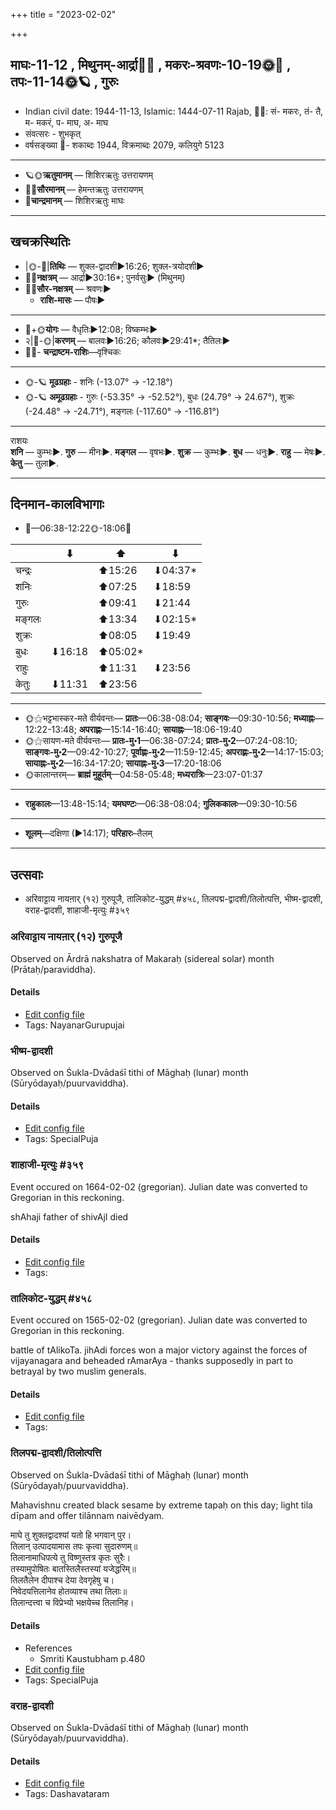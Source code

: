 +++
title = "2023-02-02"

+++
## माघः-11-12  ,  मिथुनम्-आर्द्रा🌛🌌  ,  मकरः-श्रवणः-10-19🌞🌌  ,  तपः-11-14🌞🪐  ,  गुरुः
- Indian civil date: 1944-11-13, Islamic: 1444-07-11 Rajab, 🌌🌞: सं- मकरः, तं- तै, म- मकरं, प- माघ, अ- माघ
- संवत्सरः - शुभकृत्
- वर्षसङ्ख्या 🌛- शकाब्दः 1944, विक्रमाब्दः 2079, कलियुगे 5123
___________________
- 🪐🌞**ऋतुमानम्** — शिशिरऋतुः उत्तरायणम्
- 🌌🌞**सौरमानम्** — हेमन्तऋतुः उत्तरायणम्
- 🌛**चान्द्रमानम्** — शिशिरऋतुः माघः
___________________


## खचक्रस्थितिः
- |🌞-🌛|**तिथिः** — शुक्ल-द्वादशी►16:26; शुक्ल-त्रयोदशी►  
- 🌌🌛**नक्षत्रम्** — आर्द्रा►30:16*; पुनर्वसुः► (मिथुनम्)  
- 🌌🌞**सौर-नक्षत्रम्** — श्रवणः►  
  - **राशि-मासः** — पौषः► 
___________________
- 🌛+🌞**योगः** — वैधृतिः►12:08; विष्कम्भः►  
- २|🌛-🌞|**करणम्** — बालवः►16:26; कौलवः►29:41*; तैतिलः►  
- 🌌🌛- **चन्द्राष्टम-राशिः**—वृश्चिकः  
___________________
- 🌞-🪐 **मूढग्रहाः** - शनिः (-13.07° → -12.18°)
- 🌞-🪐 **अमूढग्रहाः** - गुरुः (-53.35° → -52.52°), बुधः (24.79° → 24.67°), शुक्रः (-24.48° → -24.71°), मङ्गलः (-117.60° → -116.81°)
___________________
राशयः  
**शनि** — कुम्भः►. **गुरु** — मीनः►. **मङ्गल** — वृषभः►. **शुक्र** — कुम्भः►. **बुध** — धनुः►. **राहु** — मेषः►. **केतु** — तुला►. 
___________________


## दिनमान-कालविभागाः
- 🌅—06:38-12:22🌞-18:06🌇  

|      |⬇     |⬆     |⬇     |
|------|-----|-----|------|
|चन्द्रः|     |⬆15:26 |⬇04:37*|
|शनिः   |     |⬆07:25 |⬇18:59 |
|गुरुः  |     |⬆09:41 |⬇21:44 |
|मङ्गलः |     |⬆13:34 |⬇02:15*|
|शुक्रः |     |⬆08:05 |⬇19:49 |
|बुधः   |⬇16:18 |⬆05:02*|     |
|राहुः  |     |⬆11:31 |⬇23:56 |
|केतुः  |⬇11:31 |⬆23:56 |     |
___________________
- 🌞⚝भट्टभास्कर-मते वीर्यवन्तः— **प्रातः**—06:38-08:04; **साङ्गवः**—09:30-10:56; **मध्याह्नः**—12:22-13:48; **अपराह्णः**—15:14-16:40; **सायाह्नः**—18:06-19:40  
- 🌞⚝सायण-मते वीर्यवन्तः— **प्रातः-मु॰1**—06:38-07:24; **प्रातः-मु॰2**—07:24-08:10; **साङ्गवः-मु॰2**—09:42-10:27; **पूर्वाह्णः-मु॰2**—11:59-12:45; **अपराह्णः-मु॰2**—14:17-15:03; **सायाह्नः-मु॰2**—16:34-17:20; **सायाह्नः-मु॰3**—17:20-18:06  
- 🌞कालान्तरम्— **ब्राह्मं मुहूर्तम्**—04:58-05:48; **मध्यरात्रिः**—23:07-01:37  
___________________
- **राहुकालः**—13:48-15:14; **यमघण्टः**—06:38-08:04; **गुलिककालः**—09:30-10:56  
___________________
- **शूलम्**—दक्षिणा (►14:17); **परिहारः**–तैलम्  
___________________

## उत्सवाः
- अरिवाट्टाय नायऩार् (१२) गुरुपूजै, तालिकोट-युद्धम् #४५८, तिलपद्म-द्वादशी/तिलोत्पत्ति, भीष्म-द्वादशी, वराह-द्वादशी, शाहाजी-मृत्युः #३५९
### अरिवाट्टाय नायऩार् (१२) गुरुपूजै

Observed on Ārdrā nakshatra of Makaraḥ (sidereal solar) month (Prātaḥ/paraviddha). 



#### Details
- [Edit config file](https://github.com/jyotisham/adyatithi/blob/master/mahApuruSha/nAyanAr/sidereal_solar_month/nakshatra/10/06/arivATTAya_nAyan2Ar_%2812%29_gurupUjai.toml)
- Tags: NayanarGurupujai


### भीष्म-द्वादशी

Observed on Śukla-Dvādaśī tithi of Māghaḥ (lunar) month (Sūryōdayaḥ/puurvaviddha). 



#### Details
- [Edit config file](https://github.com/jyotisham/adyatithi/blob/master/mahApuruSha/xatra/lunar_month/tithi/11/12/bhISma-dvAdazI.toml)
- Tags: SpecialPuja


### शाहाजी-मृत्युः #३५९

Event occured on 1664-02-02 (gregorian). Julian date was converted to Gregorian in this reckoning. 

shAhaji father of shivAjI died

#### Details
- [Edit config file](https://github.com/jyotisham/adyatithi/blob/master/mahApuruSha/xatra-later/julian/day/01/23/shAhAjI-mRtyuH.toml)
- Tags: 


### तालिकोट-युद्धम् #४५८

Event occured on 1565-02-02 (gregorian). Julian date was converted to Gregorian in this reckoning. 

battle of tAlikoTa. jihAdi forces won a major victory against the forces of vijayanagara and beheaded rAmarAya - thanks supposedly in part to betrayal by two muslim generals.

#### Details
- [Edit config file](https://github.com/jyotisham/adyatithi/blob/master/mahApuruSha/xatra-later/julian/day/01/23/tAlikoTa-yuddham.toml)
- Tags: 


### तिलपद्म-द्वादशी/तिलोत्पत्ति

Observed on Śukla-Dvādaśī tithi of Māghaḥ (lunar) month (Sūryōdayaḥ/puurvaviddha). 

Mahavishnu created black sesame by extreme tapaḥ on this day; light tila dīpam and offer tilānnam naivēdyam.

माघे तु शुक्लद्वादश्यां यतो हि भगवान् पुर।  
तिलान् उत्पादयामास तपः कृत्वा सुदारुणम्॥  
तिलानामाधिपत्ये तु विष्णुस्तत्र कृतः सुरैः।  
तस्यामुपोषितः बातस्तिलैस्तस्यां यजेद्धरिम्॥  
तिलतैलेन दीपाश्च देया देवगृहेषु च।  
निवेदयत्तिलानेव होतव्याश्च तथा तिलाः॥  
तिलान्दत्त्वा च विप्रेभ्यो भक्षयेच्च तिलानिह।



#### Details
- References
  - Smriti Kaustubham p.480
- [Edit config file](https://github.com/jyotisham/adyatithi/blob/master/general/lunar_month/tithi/11/12/tilapadma-dvAdazI_or_tilOtpatti.toml)
- Tags: SpecialPuja


### वराह-द्वादशी

Observed on Śukla-Dvādaśī tithi of Māghaḥ (lunar) month (Sūryōdayaḥ/puurvaviddha). 



#### Details
- [Edit config file](https://github.com/jyotisham/adyatithi/blob/master/devatA/vaiShNava/lunar_month/tithi/11/12/varAha-dvAdazI.toml)
- Tags: Dashavataram


